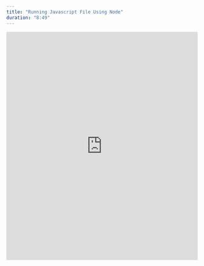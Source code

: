 ```yaml
---
title: "Running Javascript File Using Node"
duration: "8:49"
---
```


<iframe width="100%" height="600" src="https://www.youtube.com/embed/W94ERNttj3M" title="YouTube video player" frameborder="0" allow="accelerometer; autoplay; clipboard-write; encrypted-media; gyroscope; picture-in-picture; web-share" allowfullscreen></iframe>